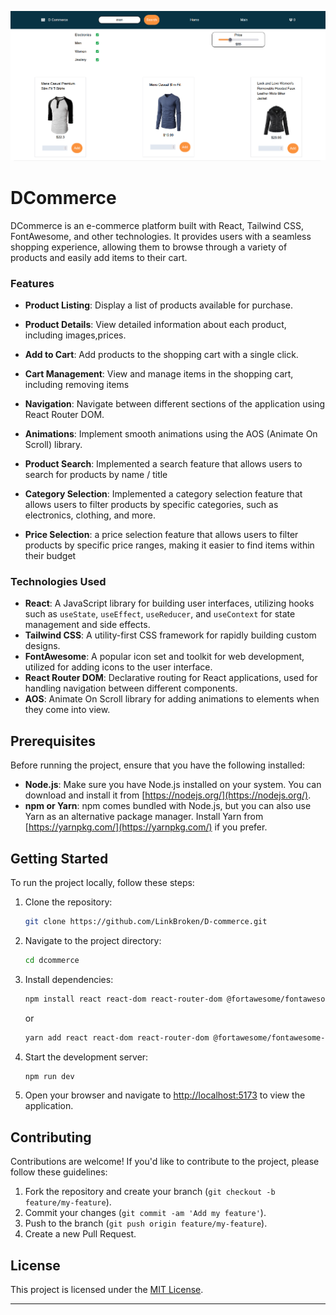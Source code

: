
![Alt text](/src/app.PNG)

# DCommerce

DCommerce is an e-commerce platform built with React, Tailwind CSS, FontAwesome, and other technologies. It provides users with a seamless shopping experience, allowing them to browse through a variety of products and easily add items to their cart.

### Features

- **Product Listing**: Display a list of products available for purchase.
- **Product Details**: View detailed information about each product, including images,prices.
- **Add to Cart**: Add products to the shopping cart with a single click.
- **Cart Management**: View and manage items in the shopping cart, including removing items
- **Navigation**: Navigate between different sections of the application using React Router DOM.
- **Animations**: Implement smooth animations using the AOS (Animate On Scroll) library.

- **Product Search**: Implemented a search feature that allows users to search for products by name / title

- **Category Selection**: Implemented a category selection feature that allows users to filter products by specific categories, such as electronics, clothing, and more.
- **Price Selection**: a price selection feature that allows users to filter products by specific price ranges, making it easier to find items within their budget
### Technologies Used

- **React**: A JavaScript library for building user interfaces, utilizing hooks such as `useState`, `useEffect`, `useReducer`, and `useContext` for state management and side effects.
- **Tailwind CSS**: A utility-first CSS framework for rapidly building custom designs.
- **FontAwesome**: A popular icon set and toolkit for web development, utilized for adding icons to the user interface.
- **React Router DOM**: Declarative routing for React applications, used for handling navigation between different components.
- **AOS**: Animate On Scroll library for adding animations to elements when they come into view.

## Prerequisites

Before running the project, ensure that you have the following installed:

- **Node.js**: Make sure you have Node.js installed on your system. You can download and install it from [https://nodejs.org/](https://nodejs.org/).
- **npm or Yarn**: npm comes bundled with Node.js, but you can also use Yarn as an alternative package manager. Install Yarn from [https://yarnpkg.com/](https://yarnpkg.com/) if you prefer.

## Getting Started

To run the project locally, follow these steps:

1. Clone the repository:

   ```bash
   git clone https://github.com/LinkBroken/D-commerce.git
   ```

2. Navigate to the project directory:

   ```bash
   cd dcommerce
   ```

3. Install dependencies:

   ```bash
   npm install react react-dom react-router-dom @fortawesome/fontawesome-svg-core @fortawesome/free-solid-svg-icons @fortawesome/react-fontawesome tailwindcss postcss-cli autoprefixer
   ```

   or

   ```bash
   yarn add react react-dom react-router-dom @fortawesome/fontawesome-svg-core @fortawesome/free-solid-svg-icons @fortawesome/react-fontawesome tailwindcss postcss-cli autoprefixer
   ```

4. Start the development server:

   ```bash
   npm run dev
   ```


5. Open your browser and navigate to [http://localhost:5173](http://localhost:5173 ) to view the application.

## Contributing

Contributions are welcome! If you'd like to contribute to the project, please follow these guidelines:

1. Fork the repository and create your branch (`git checkout -b feature/my-feature`).
2. Commit your changes (`git commit -am 'Add my feature'`).
3. Push to the branch (`git push origin feature/my-feature`).
4. Create a new Pull Request.

## License

This project is licensed under the [MIT License](LICENSE).

---
